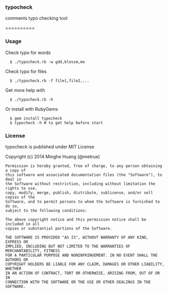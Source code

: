 ### typocheck

comments typo checking tool

==========

### Usage

Check typo for words

```
  $ ./typocheck.rb -w gdd,blessm,me
```

Check typo for files

```
  $ ./typocheck.rb -f file1,file2,...
```

Get more help with

```
  $ ./typocheck.rb -h 
```

Or install with RubyGems

```
  $ gem install typocheck
  $ typocheck -h # to get help before start
```

### License

typocheck is published under MIT License

Copyright (c) 2014 Minghe Huang (@metrue)
	
	Permission is hereby granted, free of charge, to any person obtaining a copy of
	this software and associated documentation files (the "Software"), to deal in
	the Software without restriction, including without limitation the rights to use,
	copy, modify, merge, publish, distribute, sublicense, and/or sell copies of the
	Software, and to permit persons to whom the Software is furnished to do so,
	subject to the following conditions:
	
	The above copyright notice and this permission notice shall be included in all
	copies or substantial portions of the Software.
	
	THE SOFTWARE IS PROVIDED "AS IS", WITHOUT WARRANTY OF ANY KIND, EXPRESS OR
	IMPLIED, INCLUDING BUT NOT LIMITED TO THE WARRANTIES OF MERCHANTABILITY, FITNESS
	FOR A PARTICULAR PURPOSE AND NONINFRINGEMENT. IN NO EVENT SHALL THE AUTHORS OR
	COPYRIGHT HOLDERS BE LIABLE FOR ANY CLAIM, DAMAGES OR OTHER LIABILITY, WHETHER
	IN AN ACTION OF CONTRACT, TORT OR OTHERWISE, ARISING FROM, OUT OF OR IN
	CONNECTION WITH THE SOFTWARE OR THE USE OR OTHER DEALINGS IN THE SOFTWARE.
